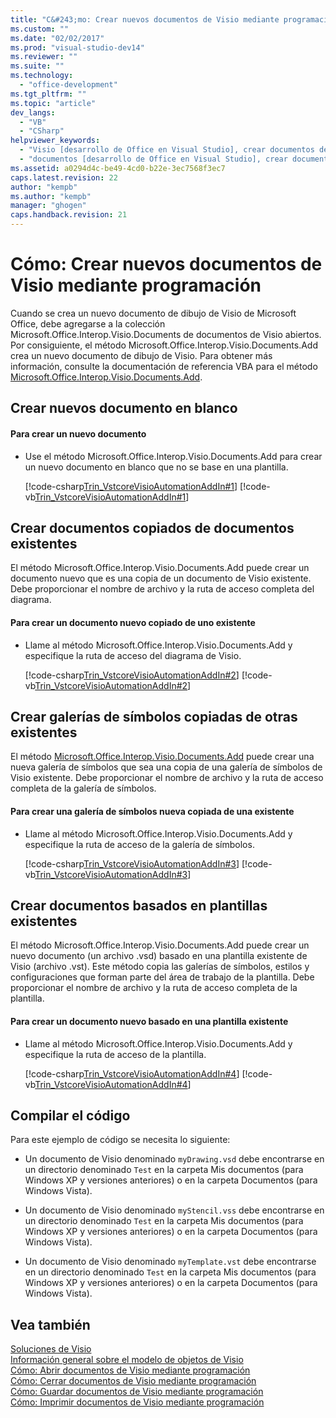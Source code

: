 ```yaml
---
title: "C&#243;mo: Crear nuevos documentos de Visio mediante programaci&#243;n | Microsoft Docs"
ms.custom: ""
ms.date: "02/02/2017"
ms.prod: "visual-studio-dev14"
ms.reviewer: ""
ms.suite: ""
ms.technology: 
  - "office-development"
ms.tgt_pltfrm: ""
ms.topic: "article"
dev_langs: 
  - "VB"
  - "CSharp"
helpviewer_keywords: 
  - "Visio [desarrollo de Office en Visual Studio], crear documentos de Visio"
  - "documentos [desarrollo de Office en Visual Studio], crear documentos de Visio"
ms.assetid: a0294d4c-be49-4cd0-b22e-3ec7568f3ec7
caps.latest.revision: 22
author: "kempb"
ms.author: "kempb"
manager: "ghogen"
caps.handback.revision: 21
---
```

# C&#243;mo: Crear nuevos documentos de Visio mediante programaci&#243;n
  Cuando se crea un nuevo documento de dibujo de Visio de Microsoft Office, debe agregarse a la colección Microsoft.Office.Interop.Visio.Documents de documentos de Visio abiertos. Por consiguiente, el método Microsoft.Office.Interop.Visio.Documents.Add crea un nuevo documento de dibujo de Visio. Para obtener más información, consulte la documentación de referencia VBA para el método [Microsoft.Office.Interop.Visio.Documents.Add](HV10069241).  
  
## Crear nuevos documento en blanco  
  
#### Para crear un nuevo documento  
  
-   Use el método Microsoft.Office.Interop.Visio.Documents.Add para crear un nuevo documento en blanco que no se base en una plantilla.  
  
     [!code-csharp[Trin_VstcoreVisioAutomationAddIn#1](../snippets/csharp/VS_Snippets_OfficeSP/Trin_VstcoreVisioAutomationAddIn/CS/ThisAddIn.cs#1)]
     [!code-vb[Trin_VstcoreVisioAutomationAddIn#1](../snippets/visualbasic/VS_Snippets_OfficeSP/Trin_VstcoreVisioAutomationAddIn/VB/ThisAddIn.vb#1)]  
  
## Crear documentos copiados de documentos existentes  
 El método Microsoft.Office.Interop.Visio.Documents.Add puede crear un documento nuevo que es una copia de un documento de Visio existente. Debe proporcionar el nombre de archivo y la ruta de acceso completa del diagrama.  
  
#### Para crear un documento nuevo copiado de uno existente  
  
-   Llame al método Microsoft.Office.Interop.Visio.Documents.Add y especifique la ruta de acceso del diagrama de Visio.  
  
     [!code-csharp[Trin_VstcoreVisioAutomationAddIn#2](../snippets/csharp/VS_Snippets_OfficeSP/Trin_VstcoreVisioAutomationAddIn/CS/ThisAddIn.cs#2)]
     [!code-vb[Trin_VstcoreVisioAutomationAddIn#2](../snippets/visualbasic/VS_Snippets_OfficeSP/Trin_VstcoreVisioAutomationAddIn/VB/ThisAddIn.vb#2)]  
  
## Crear galerías de símbolos copiadas de otras existentes  
 El método [Microsoft.Office.Interop.Visio.Documents.Add](HV10069241) puede crear una nueva galería de símbolos que sea una copia de una galería de símbolos de Visio existente. Debe proporcionar el nombre de archivo y la ruta de acceso completa de la galería de símbolos.  
  
#### Para crear una galería de símbolos nueva copiada de una existente  
  
-   Llame al método Microsoft.Office.Interop.Visio.Documents.Add y especifique la ruta de acceso de la galería de símbolos.  
  
     [!code-csharp[Trin_VstcoreVisioAutomationAddIn#3](../snippets/csharp/VS_Snippets_OfficeSP/Trin_VstcoreVisioAutomationAddIn/CS/ThisAddIn.cs#3)]
     [!code-vb[Trin_VstcoreVisioAutomationAddIn#3](../snippets/visualbasic/VS_Snippets_OfficeSP/Trin_VstcoreVisioAutomationAddIn/VB/ThisAddIn.vb#3)]  
  
## Crear documentos basados en plantillas existentes  
 El método Microsoft.Office.Interop.Visio.Documents.Add puede crear un nuevo documento \(un archivo .vsd\) basado en una plantilla existente de Visio \(archivo .vst\). Este método copia las galerías de símbolos, estilos y configuraciones que forman parte del área de trabajo de la plantilla. Debe proporcionar el nombre de archivo y la ruta de acceso completa de la plantilla.  
  
#### Para crear un documento nuevo basado en una plantilla existente  
  
-   Llame al método Microsoft.Office.Interop.Visio.Documents.Add y especifique la ruta de acceso de la plantilla.  
  
     [!code-csharp[Trin_VstcoreVisioAutomationAddIn#4](../snippets/csharp/VS_Snippets_OfficeSP/Trin_VstcoreVisioAutomationAddIn/CS/ThisAddIn.cs#4)]
     [!code-vb[Trin_VstcoreVisioAutomationAddIn#4](../snippets/visualbasic/VS_Snippets_OfficeSP/Trin_VstcoreVisioAutomationAddIn/VB/ThisAddIn.vb#4)]  
  
## Compilar el código  
 Para este ejemplo de código se necesita lo siguiente:  
  
-   Un documento de Visio denominado `myDrawing.vsd` debe encontrarse en un directorio denominado `Test` en la carpeta Mis documentos \(para Windows XP y versiones anteriores\) o en la carpeta Documentos \(para Windows Vista\).  
  
-   Un documento de Visio denominado `myStencil.vss` debe encontrarse en un directorio denominado `Test` en la carpeta Mis documentos \(para Windows XP y versiones anteriores\) o en la carpeta Documentos \(para Windows Vista\).  
  
-   Un documento de Visio denominado `myTemplate.vst` debe encontrarse en un directorio denominado `Test` en la carpeta Mis documentos \(para Windows XP y versiones anteriores\) o en la carpeta Documentos \(para Windows Vista\).  
  
## Vea también  
 [Soluciones de Visio](../vsto/visio-solutions.md)   
 [Información general sobre el modelo de objetos de Visio](../vsto/visio-object-model-overview.md)   
 [Cómo: Abrir documentos de Visio mediante programación](../vsto/how-to-programmatically-open-visio-documents.md)   
 [Cómo: Cerrar documentos de Visio mediante programación](../vsto/how-to-programmatically-close-visio-documents.md)   
 [Cómo: Guardar documentos de Visio mediante programación](../vsto/how-to-programmatically-save-visio-documents.md)   
 [Cómo: Imprimir documentos de Visio mediante programación](../vsto/how-to-programmatically-print-visio-documents.md)  
  
  